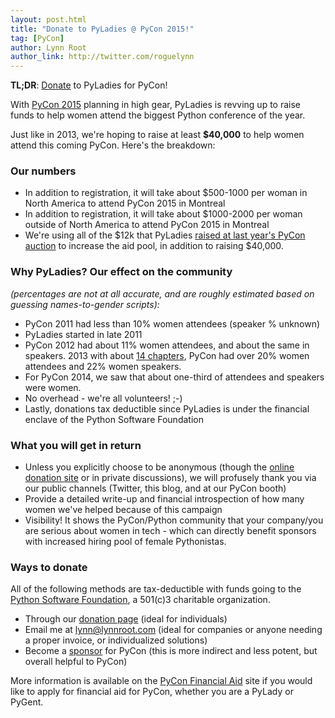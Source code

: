 ```yaml
---
layout: post.html
title: "Donate to PyLadies @ PyCon 2015!"
tag: [PyCon]
author: Lynn Root
author_link: http://twitter.com/roguelynn
---
```


**TL;DR**: [Donate](#ways-to-donate) to PyLadies for PyCon!

With [PyCon 2015][0] planning in high gear, PyLadies is revving up to raise funds to help women attend the biggest Python conference of the year.

Just like in 2013, we're hoping to raise at least **$40,000** to help women attend this coming PyCon.  Here's the breakdown:

### Our numbers

* In addition to registration, it will take about $500-1000 per woman in North America to attend PyCon 2015 in Montreal
* In addition to registration, it will take about $1000-2000 per woman outside of North America to attend PyCon 2015 in Montreal
* We're using all of the $12k that PyLadies [raised at last year's PyCon auction][9] to increase the aid pool, in addition to raising $40,000.

### Why PyLadies? Our effect on the community
_(percentages are not at all accurate, and are roughly estimated based on guessing names-to-gender scripts):_

* PyCon 2011 had less than 10% women attendees (speaker % unknown)
* PyLadies started in late 2011
* PyCon 2012 had about 11% women attendees, and about the same in speakers. 2013 with about [14 chapters][7], PyCon had over 20% women attendees and 22% women speakers.
* For PyCon 2014, we saw that about one-third of attendees and speakers were women.
* No overhead - we're all volunteers! ;-)
* Lastly, donations tax deductible since PyLadies is under the financial enclave of the Python Software Foundation


### What you will get in return

* Unless you explicitly choose to be anonymous (though the [online donation site][5] or in private discussions), we will profusely thank you via our public channels (Twitter, this blog, and at our PyCon booth)
* Provide a detailed write-up and financial introspection of how many women we've helped because of this campaign
* Visibility! It shows the PyCon/Python community that your company/you are serious about women in tech - which can directly benefit sponsors with increased hiring pool of female Pythonistas.


### Ways to donate

All of the following methods are tax-deductible with funds going to the [Python Software Foundation][1], a 501(c)3 charitable organization.

* Through our [donation page][4] (ideal for individuals)
* Email me at [lynn@lynnroot.com][2] (ideal for companies or anyone needing a proper invoice, or individualized solutions)
* Become a [sponsor][6] for PyCon (this is more indirect and less potent, but overall helpful to PyCon)


More information is available on the [PyCon Financial Aid][5] site if you would like to apply for financial aid for PyCon, whether you are a PyLady or PyGent.





[0]: http://us.pycon.org/2015
[1]: http://python.org/psf
[2]: mailto:lynn@lynnroot.com?subject=PyLadies%20Donation
[3]: http://pyladies.com/blog
[4]: https://psfmember.org/civicrm/contribute/transact?reset=1&id=6
[5]: https://us.pycon.org/2015/assistance/
[6]: https://us.pycon.org/2015/sponsors/prospectus/
[7]: https://github.com/pyladies/pyladies/tree/master/www/locations
[9]: https://us.pycon.org/2014/sponsors/charityauction/
